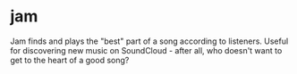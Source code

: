 # jam
Jam finds and plays the "best" part of a song according to listeners. Useful for discovering new music on SoundCloud - after all, who doesn't want to get to the heart of a good song?

